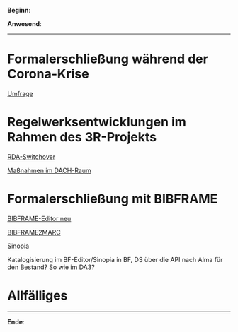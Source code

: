 **Beginn**: 

**Anwesend**: 

---
# Formalerschließung während der Corona-Krise

[Umfrage](https://arsnova.univie.ac.at/mobile/#id/27367179)

# Regelwerksentwicklungen im Rahmen des 3R-Projekts

[RDA-Switchover](https://www.rdatoolkit.org/node/230)

[Maßnahmen im DACH-Raum](https://wiki.dnb.de/x/lYuACg)

# Formalerschließung mit BIBFRAME

[BIBFRAME-Editor neu](https://www.loc.gov/bibframe/implementation/)

[BIBFRAME2MARC](https://github.com/lcnetdev/bibframe2marc)

[Sinopia](https://sinopia.io/)

Katalogisierung im BF-Editor/Sinopia in BF, DS über die API nach Alma für den Bestand? So wie im DA3?

# Allfälliges

---

**Ende**: 
